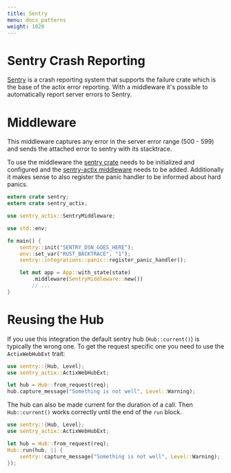 ```yaml
---
title: Sentry
menu: docs_patterns
weight: 1020
---
```


# Sentry Crash Reporting

[Sentry](https://sentry.io/) is a crash reporting system that supports the
failure crate which is the base of the actix error reporting.  With a
middleware it's possible to automatically report server errors to Sentry.

# Middleware

This middleware captures any error in the server error range (500 - 599)
and sends the attached error to sentry with its stacktrace.

To use the middleware the [sentry crate](https://crates.io/crates/sentry) needs to be
initialized and configured and the [sentry-actix middleware](https://crates.io/crates/sentry-actix)
needs to be added.  Additionally it makes sense to also register the panic handler
to be informed about hard panics.

```rust
extern crate sentry;
extern crate sentry_actix;

use sentry_actix::SentryMiddleware;

use std::env;

fn main() {
    sentry::init("SENTRY_DSN_GOES_HERE");
    env::set_var("RUST_BACKTRACE", "1");
    sentry::integrations::panic::register_panic_handler();

    let mut app = App::with_state(state)
        .middleware(SentryMiddleware::new())
        // ...
}
```

# Reusing the Hub

If you use this integration the default sentry hub (`Hub::current()`) is typically the wrong one.
To get the request specific one you need to use the `ActixWebHubExt` trait:

```rust
use sentry::{Hub, Level};
use sentry_actix::ActixWebHubExt;

let hub = Hub::from_request(req);
hub.capture_message("Something is not well", Level::Warning);
```

The hub can also be made current for the duration of a call.  Then `Hub::current()` works correctly
until the end of the `run` block.

```rust
use sentry::{Hub, Level};
use sentry_actix::ActixWebHubExt;

let hub = Hub::from_request(req);
Hub::run(hub, || {
    sentry::capture_message("Something is not well", Level::Warning);
});
```
